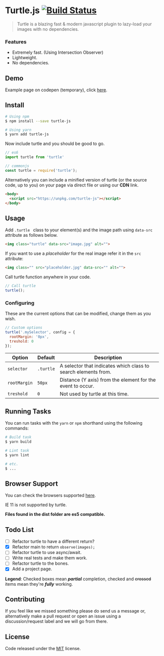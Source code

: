 # Turtle.js [![Build Status](https://travis-ci.com/marlospomin/turtle.svg?token=PosttrboZuYSHkXP2Lm8&branch=master)](https://travis-ci.com/marlospomin/turtle)

> Turtle is a blazing fast & modern javascript plugin to lazy-load your images with no dependencies.

### Features

* Extremely fast. (Using Intersection Observer)
* Lightweight.
* No dependencies.

## Demo

Example page on codepen (temporary), click [here](https://codepen.io/marlospomin/pen/EbYXqe).


## Install

``` bash
# Using npm
$ npm install --save turtle-js

# Using yarn
$ yarn add turtle-js
```

Now include turtle and you should be good to go.

``` js
// es6
import turtle from 'turtle'

// commonjs
const turtle = require('turtle');
```

Alternatively you can include a minified version of turtle (or the source code, up to you) on your page via direct file or using our **CDN** link.

``` html
<body>
  <script src="https://unpkg.com/turtle-js"></script>
</body>
```

## Usage

Add ```.turtle ``` class to your element(s) and the image path using ```data-src``` attribute as follows below.

``` html
<img class="turtle" data-src="image.jpg" alt="">
```

If you want to use a *placeholder* for the real image refer it in the ```src``` attribute:

``` html
<img class="" src="placeholder.jpg" data-src="" alt="">
```

Call turtle function anywhere in your code.

``` js
// Call turtle
turtle();
```

### Configuring

These are the current options that can be modified, change them as you wish.

``` js
// Custom options
turtle('.mySelector', config = {
  rootMargin: '0px',
  treshold: 0
});
```

| Option | Default | Description |
| --- | --- | --- |
| `selector` | `.turtle` | A selector that indicates which class to search elements from. |
| `rootMargin` | `50px` | Distance (Y axis) from the element for the event to occur. |
| `treshold` | `0` | Not used by turtle at this time. |

## Running Tasks

You can run tasks with the ```yarn``` or ```npm``` shorthand using the following commands:

``` bash
# Build task
$ yarn build

# Lint task
$ yarn lint

# etc.
$ ...
```

## Browser Support

You can check the browsers supported [here](http://caniuse.com/#feat=intersectionobserver).

IE 11 is not supported by turtle.

**Files found in the dist folder are es5 compatible.**

## Todo List

* [ ] Refactor turtle to have a different return?
* [x] Refactor main to return ```observe(images);```
* [ ] Refactor turtle to use async/await.
* [ ] Write real tests and make them work.
* [ ] Refactor turtle to the bones.
* [x] Add a project page.

**Legend**: Checked boxes mean *__partial__* completion, checked and ~~crossed~~ items mean they're *__fully__* working.

## Contributing

If you feel like we missed something please do send us a message or, alternatively make a pull request or open an issue using a discussion/request label and we will go from there.

## License

Code released under the [MIT](LICENSE) license.

